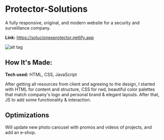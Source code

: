 # Protector-Solutions

A fully responsive, original, and modern website for a security and surveillance company.

**Link:** https://solucionesprotector.netlify.app

![alt tag](https://i.imgur.com/TIkJGLC.gif)

## How It's Made:

**Tech used:** HTML, CSS, JavaScript

After getting all resources from client and agreeing to the design, I started with HTML for content and structure, CSS for rwd, beautiful color palettes that match company's logo and personal brand & elegant layouts. After that, JS to add some functionality & interaction. 


## Optimizations

Will update new photo carousel with promos and videos of projects, and add an e-shop.
